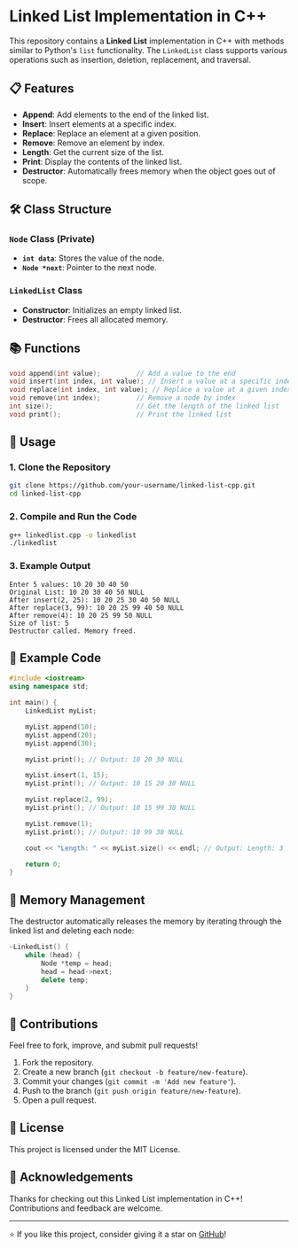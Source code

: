 # Linked List Implementation in C++

This repository contains a **Linked List** implementation in C++ with methods similar to Python's `list` functionality. The `LinkedList` class supports various operations such as insertion, deletion, replacement, and traversal.

## 📋 Features

- **Append**: Add elements to the end of the linked list.
- **Insert**: Insert elements at a specific index.
- **Replace**: Replace an element at a given position.
- **Remove**: Remove an element by index.
- **Length**: Get the current size of the list.
- **Print**: Display the contents of the linked list.
- **Destructor**: Automatically frees memory when the object goes out of scope.

## 🛠️ Class Structure

### `Node` Class (Private)

- **`int data`**: Stores the value of the node.
- **`Node *next`**: Pointer to the next node.

### `LinkedList` Class

- **Constructor**: Initializes an empty linked list.
- **Destructor**: Frees all allocated memory.

## 📚 Functions

```cpp
void append(int value);         // Add a value to the end
void insert(int index, int value); // Insert a value at a specific index
void replace(int index, int value); // Replace a value at a given index
void remove(int index);         // Remove a node by index
int size();                     // Get the length of the linked list
void print();                   // Print the linked list
```

## 🚀 Usage

### 1. Clone the Repository
```bash
git clone https://github.com/your-username/linked-list-cpp.git
cd linked-list-cpp
```

### 2. Compile and Run the Code
```bash
g++ linkedlist.cpp -o linkedlist
./linkedlist
```

### 3. Example Output
```
Enter 5 values: 10 20 30 40 50
Original List: 10 20 30 40 50 NULL
After insert(2, 25): 10 20 25 30 40 50 NULL
After replace(3, 99): 10 20 25 99 40 50 NULL
After remove(4): 10 20 25 99 50 NULL
Size of list: 5
Destructor called. Memory freed.
```

## 📄 Example Code

```cpp
#include <iostream>
using namespace std;

int main() {
    LinkedList myList;

    myList.append(10);
    myList.append(20);
    myList.append(30);

    myList.print(); // Output: 10 20 30 NULL

    myList.insert(1, 15); 
    myList.print(); // Output: 10 15 20 30 NULL

    myList.replace(2, 99);
    myList.print(); // Output: 10 15 99 30 NULL

    myList.remove(1);
    myList.print(); // Output: 10 99 30 NULL

    cout << "Length: " << myList.size() << endl; // Output: Length: 3

    return 0;
}
```

## 🧹 Memory Management

The destructor automatically releases the memory by iterating through the linked list and deleting each node:

```cpp
~LinkedList() {
    while (head) {
        Node *temp = head;
        head = head->next;
        delete temp;
    }
}
```

## 📌 Contributions

Feel free to fork, improve, and submit pull requests!

1. Fork the repository.
2. Create a new branch (`git checkout -b feature/new-feature`).
3. Commit your changes (`git commit -m 'Add new feature'`).
4. Push to the branch (`git push origin feature/new-feature`).
5. Open a pull request.

## 📜 License

This project is licensed under the MIT License.

## 🤝 Acknowledgements

Thanks for checking out this Linked List implementation in C++! Contributions and feedback are welcome.

---

⭐️ If you like this project, consider giving it a star on [GitHub](https://github.com/NirjharDebnath/linked-list-cpp)!

